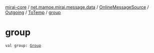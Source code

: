 [mirai-core](../../../../index.md) / [net.mamoe.mirai.message.data](../../../index.md) / [OnlineMessageSource](../../index.md) / [Outgoing](../index.md) / [ToTemp](index.md) / [group](./group.md)

# group

`val group: `[`Group`](../../../../net.mamoe.mirai.contact/-group/index.md)